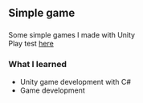 ## Simple game

###
Some simple games I made with Unity  
Play test [here](https://januadrym.github.io/1st-web/index.html)

### What I learned
 * Unity game development with C#
 * Game development
